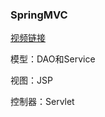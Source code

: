 ### SpringMVC
[视频链接](https://www.bilibili.com/video/BV1aE41167Tu?p=4)

模型：DAO和Service

视图：JSP

控制器：Servlet
